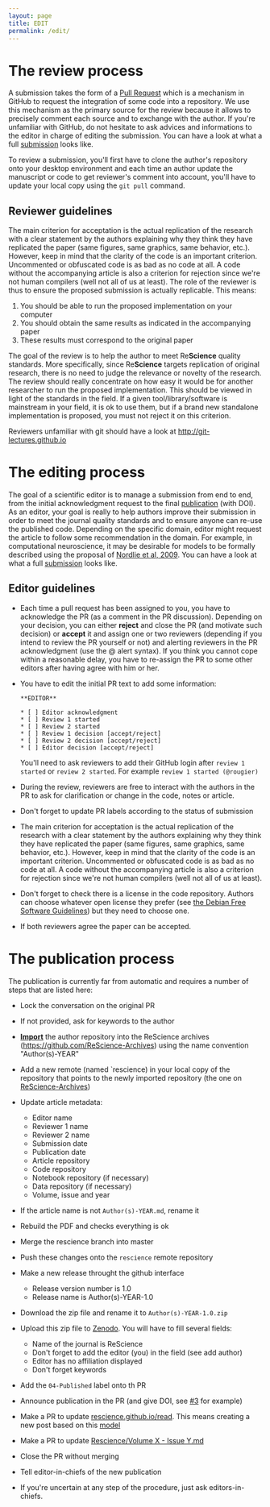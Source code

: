 ```yaml
---
layout: page
title: EDIT
permalink: /edit/
---
```



# The review process

A submission takes the form of a
[Pull Request](https://help.github.com/articles/using-pull-requests/) which is
a mechanism in GitHub to request the integration of some code into a
repository. We use this mechanism as the primary source for the review because
it allows to precisely comment each source and to exchange with the author. If
you're unfamiliar with GitHub, do not hesitate to ask advices and informations
to the editor in charge of editing the submission. You can have a look at what
a full [submission](https://github.com/ReScience/ReScience-submission/pull/3)
looks like.

To review a submission, you'll first have to clone the author's repository onto
your desktop environment and each time an author update the manuscript or code
to get reviewer's comment into account, you'll have to update your local copy
using the `git pull` command.


## Reviewer guidelines

The main criterion for acceptation is the actual replication of the research
with a clear statement by the authors explaining why they think they have
replicated the paper (same figures, same graphics, same behavior,
etc.). However, keep in mind that the clarity of the code is an important
criterion. Uncommented or obfuscated code is as bad as no code at all. A code
without the accompanying article is also a criterion for rejection since we're
not human compilers (well not all of us at least). The role of the reviewer is
thus to ensure the proposed submission is actually replicable. This means:

1. You should be able to run the proposed implementation on your computer
2. You should obtain the same results as indicated in the accompanying paper
3. These results must correspond to the original paper

The goal of the review is to help the author to meet Re**Science** quality
standards. More specifically, since Re**Science** targets replication of
original research, there is no need to judge the relevance or novelty of the
research. The review should really concentrate on how easy it would be for
another researcher to run the proposed implementation. This should be viewed in
light of the standards in the field. If a given tool/library/software is
mainstream in your field, it is ok to use them, but if a brand new standalone
implementation is proposed, you must not reject it on this criterion.


Reviewers unfamiliar with git should have a look at http://git-lectures.github.io


# The editing process

The goal of a scientific editor is to manage a submission from end to end, from
the initial acknowledgment request to the final [publication](../read) (with
DOI). As an editor, your goal is really to help authors improve their
submission in order to meet the journal quality standards and to ensure anyone
can re-use the published code. Depending on the specific domain, editor might
request the article to follow some recommendation in the domain. For example,
in computational neuroscience, it may be desirable for models to be formally
described using the proposal of
[Nordlie et al, 2009](http://journals.plos.org/ploscompbiol/article?id=10.1371/journal.pcbi.1000456). You
can have a look at what a full
[submission](https://github.com/ReScience/ReScience-submission/pull/3) looks
like.


## Editor guidelines

* Each time a pull request has been assigned to you, you have to acknowledge
   the PR (as a comment in the PR discussion). Depending on your decision, you
   can either **reject** and close the PR (and motivate such decision) or
   **accept** it and assign one or two reviewers (depending if you intend to
   review the PR yourself or not) and alerting reviewers in the PR
   acknowledgment (use the @ alert syntax). If you think you cannot cope within a
   reasonable delay, you have to re-assign the PR to some other editors after
   having agree with him or her.

* You have to edit the initial PR text to add some information:

  ```
  **EDITOR**

  * [ ] Editor acknowledgment
  * [ ] Review 1 started
  * [ ] Review 2 started
  * [ ] Review 1 decision [accept/reject]
  * [ ] Review 2 decision [accept/reject]
  * [ ] Editor decision [accept/reject]
  ```

   You'll need to ask reviewers to add their GitHub login after `review 1
   started` or `review 2 started`.  For example `review 1 started (@rougier)`

* During the review, reviewers are free to interact with the authors in the PR to ask for
  clarification or change in the code, notes or article.

* Don't forget to update PR labels according to the status of submission

* The main criterion for acceptation is the actual replication of the research
  with a clear statement by the authors explaining why they think they have
  replicated the paper (same figures, same graphics, same behavior,
  etc.). However, keep in mind that the clarity of the code is an important
  criterion. Uncommented or obfuscated code is as bad as no code at all. A code
  without the accompanying article is also a criterion for rejection since
  we're not human compilers (well not all of us at least).

* Don't forget to check there is a license in the code repository. Authors can
  choose whatever open license they prefer (see
  [the Debian Free Software Guidelines](https://www.debian.org/social_contract#guidelines))
  but they need to choose one.

* If both reviewers agree the paper can be accepted.


# The publication process

The publication is currently far from automatic and requires a number of steps
that are listed here:
  
  * Lock the conversation on the original PR
  * If not provided, ask for keywords to the author
  * **[Import](https://import.github.com/)** the author repository into the
    ReScience archives (https://github.com/ReScience-Archives) using the name
    convention "Author(s)-YEAR"
  * Add a new remote (named `rescience) in your local copy of the repository
    that points to the newly imported repository (the one on
    [ReScience-Archives]((https://github.com/ReScience-Archives)))
  * Update article metadata:
    - Editor name
    - Reviewer 1 name
    - Reviewer 2 name
    - Submission date
    - Publication date
    - Article repository
    - Code repository
    - Notebook repository (if necessary)
    - Data repository (if necessary)
    - Volume, issue and year
   
  * If the article name is not `Author(s)-YEAR.md`, rename it
  * Rebuild the PDF and checks everything is ok
  * Merge the rescience branch into master
  * Push these changes onto the `rescience` remote repository
  * Make a new release throught the github interface
    - Release version number is 1.0
    - Release name is Author(s)-YEAR-1.0
   
  * Download the zip file and rename it to `Author(s)-YEAR-1.0.zip`
  * Upload this zip file to [Zenodo](https://zenodo.org/deposit/?c=rescience).
    You will have to fill several fields:
    - Name of the journal is ReScience
    - Don't forget to add the editor (you) in the field (see add author)
    - Editor has no affiliation displayed
    - Don't forget keywords
  
  * Add the `04-Published` label onto th PR
  * Announce publication in the PR (and give DOI, see
    [#3](https://github.com/ReScience/ReScience-submission/pull/3) for example)
  * Make a PR to update
    [rescience.github.io/read](http://rescience.github.io/read/). This means creating a new post based on this [model](https://raw.githubusercontent.com/rougier/rescience.github.io/master/_posts/2015-08-14-Topalidou-Rougier.md)
  * Make a PR to update [Rescience/Volume X - Issue Y.md](https://github.com/ReScience/ReScience)
  * Close the PR without merging
  * Tell editor-in-chiefs of the new publication
  * If you're uncertain at any step of the procedure, just ask
    editors-in-chiefs.
